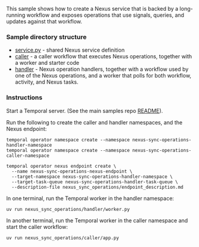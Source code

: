 This sample shows how to create a Nexus service that is backed by a long-running workflow and
exposes operations that use signals, queries, and updates against that workflow.

### Sample directory structure

- [service.py](./service.py) - shared Nexus service definition
- [caller](./caller) - a caller workflow that executes Nexus operations, together with a worker and starter code
- [handler](./handler) - Nexus operation handlers, together with a workflow used by one of the Nexus operations, and a worker that polls for both workflow, activity, and Nexus tasks.


### Instructions

Start a Temporal server. (See the main samples repo [README](../README.md)).

Run the following to create the caller and handler namespaces, and the Nexus endpoint:

```
temporal operator namespace create --namespace nexus-sync-operations-handler-namespace
temporal operator namespace create --namespace nexus-sync-operations-caller-namespace

temporal operator nexus endpoint create \
  --name nexus-sync-operations-nexus-endpoint \
  --target-namespace nexus-sync-operations-handler-namespace \
  --target-task-queue nexus-sync-operations-handler-task-queue \
  --description-file nexus_sync_operations/endpoint_description.md
```

In one terminal, run the Temporal worker in the handler namespace:
```
uv run nexus_sync_operations/handler/worker.py
```

In another terminal, run the Temporal worker in the caller namespace and start the caller
workflow:
```
uv run nexus_sync_operations/caller/app.py
```
